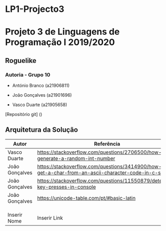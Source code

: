 # LP1-Projecto3
# Projeto 3 de Linguagens de Programação I 2019/2020

##  Roguelike

### Autoria - Grupo 10

- António Branco (a21906811)

- João Gonçalves (a21901696)

- Vasco Duarte (a21905658)

 [Repositório git] ()

## Arquitetura da Solução

|Autor|Referência||
| - | - | - |
|Vasco Duarte| https://stackoverflow.com/questions/2706500/how-do-i-generate-a-random-int-number
|João Gonçalves|https://stackoverflow.com/questions/3414900/how-to-get-a-char-from-an-ascii-character-code-in-c-sharp|
|João Gonçalves| https://stackoverflow.com/questions/11550879/detecting-key-presses-in-console
|João Gonçalves|https://unicode-table.com/pt/#basic-latin
|||
|||
|||
|Inserir Nome| Inserir Link